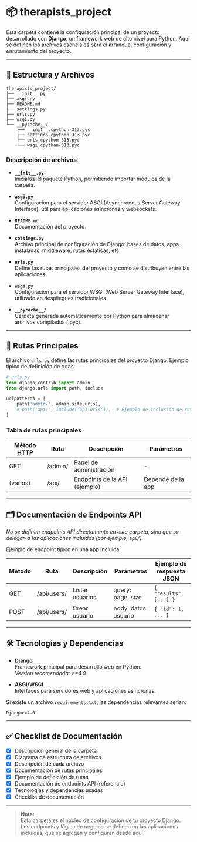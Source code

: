 # 📦 therapists_project

Esta carpeta contiene la configuración principal de un proyecto desarrollado con **Django**, un framework web de alto nivel para Python. Aquí se definen los archivos esenciales para el arranque, configuración y enrutamiento del proyecto.

---

## 📁 Estructura y Archivos

```plaintext
therapists_project/
├── __init__.py
├── asgi.py
├── README.md
├── settings.py
├── urls.py
├── wsgi.py
└── __pycache__/
    ├── __init__.cpython-313.pyc
    ├── settings.cpython-313.pyc
    ├── urls.cpython-313.pyc
    └── wsgi.cpython-313.pyc
```

### Descripción de archivos

- **`__init__.py`**  
  Inicializa el paquete Python, permitiendo importar módulos de la carpeta.

- **`asgi.py`**  
  Configuración para el servidor ASGI (Asynchronous Server Gateway Interface), útil para aplicaciones asíncronas y websockets.

- **`README.md`**  
  Documentación del proyecto.

- **`settings.py`**  
  Archivo principal de configuración de Django: bases de datos, apps instaladas, middleware, rutas estáticas, etc.

- **`urls.py`**  
  Define las rutas principales del proyecto y cómo se distribuyen entre las aplicaciones.

- **`wsgi.py`**  
  Configuración para el servidor WSGI (Web Server Gateway Interface), utilizado en despliegues tradicionales.

- **`__pycache__/`**  
  Carpeta generada automáticamente por Python para almacenar archivos compilados (.pyc).

---

## 🔗 Rutas Principales

El archivo `urls.py` define las rutas principales del proyecto Django. Ejemplo típico de definición de rutas:

```python
# urls.py
from django.contrib import admin
from django.urls import path, include

urlpatterns = [
    path('admin/', admin.site.urls),
    # path('api/', include('api.urls')),  # Ejemplo de inclusión de rutas de una app
]
```

### Tabla de rutas principales

| Método HTTP | Ruta      | Descripción                  | Parámetros |
|-------------|-----------|------------------------------|------------|
| GET         | /admin/   | Panel de administración      | -          |
| (varios)    | /api/     | Endpoints de la API (ejemplo)| Depende de la app |

---

## 🗂️ Documentación de Endpoints API

*No se definen endpoints API directamente en esta carpeta, sino que se delegan a las aplicaciones incluidas (por ejemplo, `api/`).*

Ejemplo de endpoint típico en una app incluida:

| Método | Ruta         | Descripción             | Parámetros         | Ejemplo de respuesta JSON |
|--------|--------------|-------------------------|--------------------|--------------------------|
| GET    | /api/users/  | Listar usuarios         | query: page, size  | `{ "results": [...] }`   |
| POST   | /api/users/  | Crear usuario           | body: datos usuario| `{ "id": 1, ... }`       |

---

## 🛠️ Tecnologías y Dependencias

- **Django**  
  Framework principal para desarrollo web en Python.  
  *Versión recomendada: >=4.0*

- **ASGI/WSGI**  
  Interfaces para servidores web y aplicaciones asíncronas.

Si existe un archivo `requirements.txt`, las dependencias relevantes serían:

```plaintext
Django>=4.0
```

---

## ✅ Checklist de Documentación

- [x] Descripción general de la carpeta
- [x] Diagrama de estructura de archivos
- [x] Descripción de cada archivo
- [x] Documentación de rutas principales
- [x] Ejemplo de definición de rutas
- [x] Documentación de endpoints API (referencia)
- [x] Tecnologías y dependencias usadas
- [x] Checklist de documentación

---

> **Nota:**  
Esta carpeta es el núcleo de configuración de tu proyecto Django. Los endpoints y lógica de negocio se definen en las aplicaciones incluidas, que se agregan y configuran desde aquí.